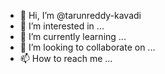 - 👋 Hi, I’m @tarunreddy-kavadi
- 👀 I’m interested in ...
- 🌱 I’m currently learning ...
- 💞️ I’m looking to collaborate on ...
- 📫 How to reach me ...

<!---
tarunreddy-kavadi/tarunreddy-kavadi is a ✨ special ✨ repository because its `README.md` (this file) appears on your GitHub profile.
You can click the Preview link to take a look at your changes.
--->
